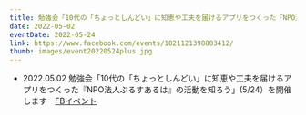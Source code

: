 ```yaml
---
title: 勉強会「10代の「ちょっとしんどい」に知恵や工夫を届けるアプリをつくった『NPO法人ぷるすあるは』の活動を知ろう」(5/24）を開催します
date: 2022-05-02
eventDate: 2022-05-24
link: https://www.facebook.com/events/1021121398803412/
thumb: images/event20220524plus.jpg
---
```

- 2022.05.02 勉強会「10代の「ちょっとしんどい」に知恵や工夫を届けるアプリをつくった『NPO法人ぷるすあるは』の活動を知ろう」(5/24）を開催します　[FBイベント](https://www.facebook.com/events/1021121398803412/)
